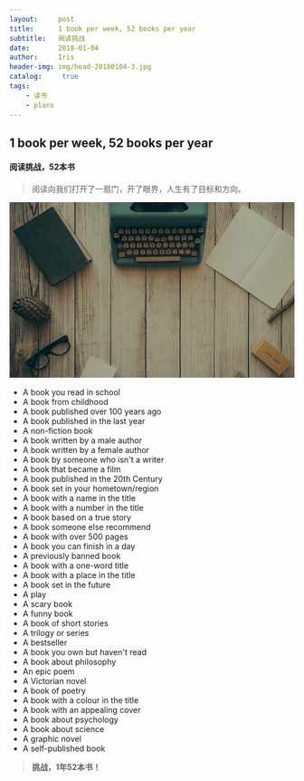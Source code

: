 ```yaml
---
layout:     post
title:      1 book per week, 52 books per year
subtitle:   阅读挑战
date:       2018-01-04
author:     Iris
header-img: img/head-20180104-3.jpg
catalog: 	 true
tags:
    - 读书
    - plans
---
```


## 1 book per week, 52 books per year

#### 阅读挑战，52本书

> 阅读向我们打开了一扇门，开了眼界，人生有了目标和方向。

![读书](https://github.com/njfulib/njfulib.github.io/blob/master/img/head-20180104-3.jpg)

- A book you read in school
- A book from childhood
- A book published over 100 years ago
- A book published in the last year
- A non-fiction book
- A book written by a male author
- A book written by a female author
- A book by someone who isn't a writer
- A book that became a film
- A book published in the 20th Century
- A book set in your hometown/region
- A book with a name in the title
- A book with a number in the title
- A book based on a true story
- A book someone else recommend
- A book with over 500 pages
- A book you can finish in a day
- A previously banned book
- A book with a one-word title
- A book with a place in the title
- A book set in the future
- A play
- A scary book
- A funny book
- A book of short stories
- A trilogy or series
- A bestseller
- A book you own but haven't read
- A book about philosophy
- An epic poem
- A Victorian novel
- A book of poetry
- A book with a colour in the title
- A book with an appealing cover
- A book about psychology
- A book about science
- A graphic novel
- A self-published book


> **挑战，1年52本书！**
